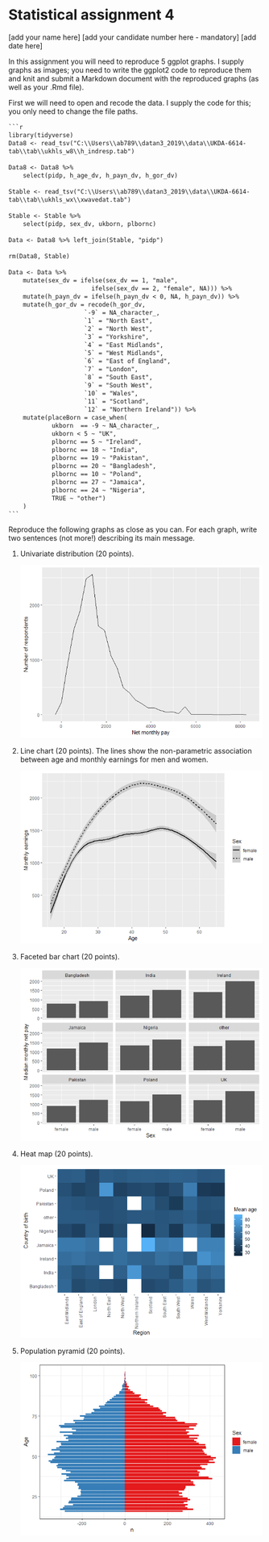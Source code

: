 Statistical assignment 4
================
\[add your name here\] \[add your candidate number here - mandatory\]
\[add date here\]

In this assignment you will need to reproduce 5 ggplot graphs. I supply graphs as images; you need to write the ggplot2 code to reproduce them and knit and submit a Markdown document with the reproduced graphs (as well as your .Rmd file).

First we will need to open and recode the data. I supply the code for this; you only need to change the file paths.

    ```r
    library(tidyverse)
    Data8 <- read_tsv("C:\\Users\\ab789\\datan3_2019\\data\\UKDA-6614-tab\\tab\\ukhls_w8\\h_indresp.tab")

    Data8 <- Data8 %>%
        select(pidp, h_age_dv, h_payn_dv, h_gor_dv)

    Stable <- read_tsv("C:\\Users\\ab789\\datan3_2019\\data\\UKDA-6614-tab\\tab\\ukhls_wx\\xwavedat.tab")

    Stable <- Stable %>%
        select(pidp, sex_dv, ukborn, plbornc)

    Data <- Data8 %>% left_join(Stable, "pidp")

    rm(Data8, Stable)

    Data <- Data %>%
        mutate(sex_dv = ifelse(sex_dv == 1, "male",
                           ifelse(sex_dv == 2, "female", NA))) %>%
        mutate(h_payn_dv = ifelse(h_payn_dv < 0, NA, h_payn_dv)) %>%
        mutate(h_gor_dv = recode(h_gor_dv,
                         `-9` = NA_character_,
                         `1` = "North East",
                         `2` = "North West",
                         `3` = "Yorkshire",
                         `4` = "East Midlands",
                         `5` = "West Midlands",
                         `6` = "East of England",
                         `7` = "London",
                         `8` = "South East",
                         `9` = "South West",
                         `10` = "Wales",
                         `11` = "Scotland",
                         `12` = "Northern Ireland")) %>%
        mutate(placeBorn = case_when(
                ukborn  == -9 ~ NA_character_,
                ukborn < 5 ~ "UK",
                plbornc == 5 ~ "Ireland",
                plbornc == 18 ~ "India",
                plbornc == 19 ~ "Pakistan",
                plbornc == 20 ~ "Bangladesh",
                plbornc == 10 ~ "Poland",
                plbornc == 27 ~ "Jamaica",
                plbornc == 24 ~ "Nigeria",
                TRUE ~ "other")
        )
    ```

Reproduce the following graphs as close as you can. For each graph, write two sentences (not more!) describing its main message.

1.  Univariate distribution (20 points).

    ![](assignment4_v2solution_files/figure-markdown_github/unnamed-chunk-2-1.png)

2.  Line chart (20 points). The lines show the non-parametric association between age and monthly earnings for men and women.

    ![](assignment4_v2solution_files/figure-markdown_github/unnamed-chunk-3-1.png)

3.  Faceted bar chart (20 points).

    ![](assignment4_v2solution_files/figure-markdown_github/unnamed-chunk-4-1.png)

4.  Heat map (20 points).

    ![](assignment4_v2solution_files/figure-markdown_github/unnamed-chunk-5-1.png)

5.  Population pyramid (20 points).

    ![](assignment4_v2solution_files/figure-markdown_github/unnamed-chunk-6-1.png)
